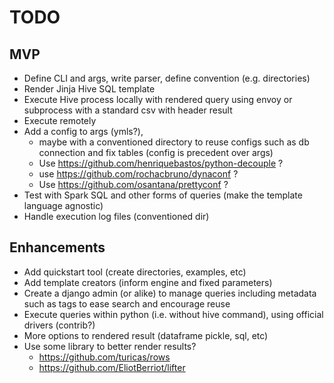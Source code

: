 # TODO

## MVP

- Define CLI and args, write parser, define convention (e.g. directories)
- Render Jinja Hive SQL template
- Execute Hive process locally with rendered query using envoy or subprocess with a standard csv with header result
- Execute remotely
- Add a config to args (ymls?),
  * maybe with a conventioned directory to reuse configs such as db connection and fix tables (config is precedent over args)
  * Use https://github.com/henriquebastos/python-decouple ?
  * use https://github.com/rochacbruno/dynaconf ?
  * Use https://github.com/osantana/prettyconf ?
- Test with Spark SQL and other forms of queries (make the template language agnostic)
- Handle execution log files (conventioned dir)

## Enhancements

- Add quickstart tool (create directories, examples, etc)
- Add template creators (inform engine and fixed parameters)
- Create a django admin (or alike) to manage queries including metadata such as tags to ease search and encourage reuse
- Execute queries within python (i.e. without hive command), using official drivers (contrib?)
- More options to rendered result (dataframe pickle, sql, etc)
- Use some library to better render results?
   * https://github.com/turicas/rows
   * https://github.com/EliotBerriot/lifter
